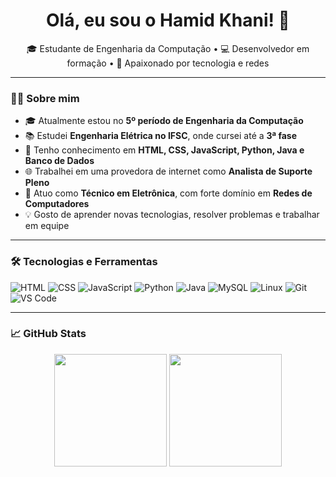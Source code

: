 <h1 align="center">Olá, eu sou o Hamid Khani! 👋</h1>

<p align="center">
  🎓 Estudante de Engenharia da Computação • 💻 Desenvolvedor em formação • 🚀 Apaixonado por tecnologia e redes
</p>

---

### 👨‍💻 Sobre mim

- 🎓 Atualmente estou no **5º período de Engenharia da Computação**
- 📚 Estudei **Engenharia Elétrica no IFSC**, onde cursei até a **3ª fase**
- 🧰 Tenho conhecimento em **HTML, CSS, JavaScript, Python, Java e Banco de Dados**
- 🌐 Trabalhei em uma provedora de internet como **Analista de Suporte Pleno**
- 🔧 Atuo como **Técnico em Eletrônica**, com forte domínio em **Redes de Computadores**
- 💡 Gosto de aprender novas tecnologias, resolver problemas e trabalhar em equipe

---

### 🛠️ Tecnologias e Ferramentas

![HTML](https://img.shields.io/badge/HTML5-E34F26?style=flat&logo=html5&logoColor=white)
![CSS](https://img.shields.io/badge/CSS3-1572B6?style=flat&logo=css3&logoColor=white)
![JavaScript](https://img.shields.io/badge/JavaScript-F7DF1E?style=flat&logo=javascript&logoColor=black)
![Python](https://img.shields.io/badge/Python-3776AB?style=flat&logo=python&logoColor=white)
![Java](https://img.shields.io/badge/Java-007396?style=flat&logo=java&logoColor=white)
![MySQL](https://img.shields.io/badge/MySQL-005C84?style=flat&logo=mysql&logoColor=white)
![Linux](https://img.shields.io/badge/Linux-FCC624?style=flat&logo=linux&logoColor=black)
![Git](https://img.shields.io/badge/Git-F05032?style=flat&logo=git&logoColor=white)
![VS Code](https://img.shields.io/badge/VS_Code-007ACC?style=flat&logo=visual-studio-code&logoColor=white)

---

### 📈 GitHub Stats

<p align="center">
  <img height="180em" src="https://github-readme-stats.vercel.app/api?username=hamidkhani&show_icons=true&theme=tokyonight" />
  <img height="180em" src="https://github-readme-stats.vercel.app/api/top-langs/?username=hamidkhani&layout=compact&langs_count=8&theme=tokyonight"/>
</p>
